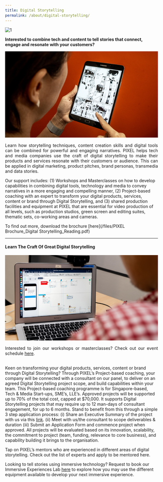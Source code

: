 ```yaml
---
title: Digital Storytelling
permalink: /about/digital-storytelling/
---
```

![1](/images/digital-storytelling/DS_Banner_1440x432.jpg)

**Interested to combine tech and content to tell stories that connect, engage and resonate with your customers?**

![2](/images/digital-storytelling/DigitalStorytelling-_Img1_630-x-355.png)

<p align="justify">Learn how storytelling techniques, content creation skills and digital tools can be combined for powerful and engaging narratives. PIXEL helps tech and media companies use the craft of digital storytelling to make their products and services resonate with their customers or audience. This can be applied in digital marketing, product pitches, brand personas, transmedia and data stories.

Our support includes: (1) Workshops and Masterclasses on how to develop capabilities in combining digital tools, technology and media to convey narratives in a more engaging and compelling manner, (2) Project-based coaching with an expert to transform your digital products, services, content or brand through Digital Storytelling, and (3) shared production facilities and equipment at PIXEL that are essential for video production of all levels, such as production studios, green screen and editing suites, thematic sets, co-working areas and cameras.</p>

To find out more, download the brochure [here](/files/PIXEL Brochure_Digital Storytelling_Reading.pdf)

---

#### Learn The Craft Of Great Digital Storytelling

![3](/images/digital-storytelling/DigitalStorytelling_Img2_770-x-430.png)

<p align="justify">Interested to join our workshops or masterclasses? Check out our event schedule <a href="/events/">here</a>.<br><br>

Keen on transforming your digital products, services, content or brand through Digital Storytelling? Through PIXEL’s Project-based coaching, your company will be connected with a consultant on our panel, to deliver on an agreed Digital Storytelling project scope, and build capabilities within your team. This Project-based coaching programme is for Singapore-based, Tech & Media Start-ups, SME’s, LLE’s. Approved projects will be supported up to 70% of the total cost, capped at $70,000. It supports Digital Storytelling projects that may require up to 12 man-days of consultant engagement, for up to 6 months. Stand to benefit from this through a simple 3 step application process: (i) Share an Executive Summary of the project with us via this <a href="https://forms.cwp.gov.sg/venuerequest/Form0R6RA" target="_blank">link</a>. (ii) Meet with us/the consultant to scope deliverables & duration (iii) Submit an Application Form and commence project when approved. All projects will be evaluated based on its innovation, scalability, the commitment to project (team, funding, relevance to core business), and capability building it brings to the organisation.

Tap on PIXEL’s mentors who are experienced in different areas of digital storytelling. Check out the list of experts and apply to be mentored here.

Looking to tell stories using immersive technology? Request to book our Immersive Experiences Lab <a href="https://forms.cwp.gov.sg/venuerequest/FormNFJO7" target="_blank">here</a> to explore how you may use the different equipment available to develop your next immersive experience. </p>

